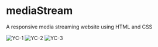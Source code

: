 # mediaStream
A responsive media streaming website using HTML and CSS

![YC-1](https://github.com/saransrvn/mediaStream/assets/150337072/3a9011f4-1ba3-4a64-bd11-15b2a133c47a)
![YC-2](https://github.com/saransrvn/mediaStream/assets/150337072/0bf57d86-790e-4200-ba20-5b7862f6c36c)
![YC-3](https://github.com/saransrvn/mediaStream/assets/150337072/eb3d4eea-bc1b-4875-ba74-f57bed541266)

